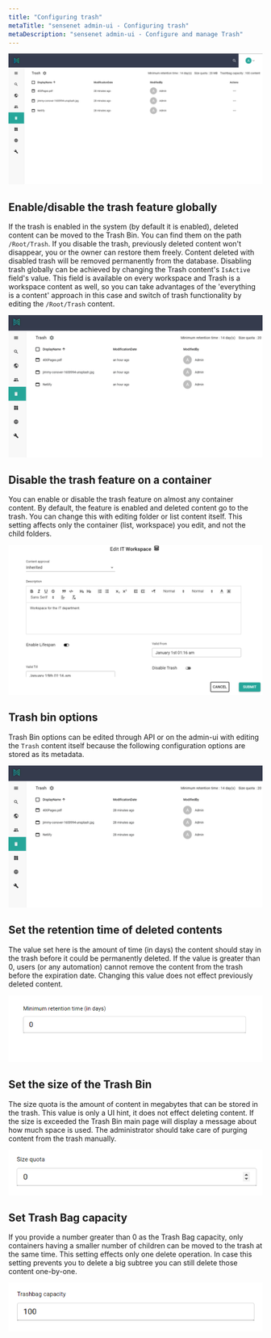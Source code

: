 ```yaml
---
title: "Configuring trash"
metaTitle: "sensenet admin-ui - Configuring trash"
metaDescription: "sensenet admin-ui - Configure and manage Trash"
---
```


![check trash options](../img/trash_options.png)

## Enable/disable the trash feature globally

If the trash is enabled in the system (by default it is enabled), deleted content can be moved to the Trash Bin. You can find them on the path `/Root/Trash`.
If you disable the trash, previously deleted content won't disappear, you or the owner can restore them freely. Content deleted with disabled trash will be removed permanently from the database.
Disabling trash globally can be achieved by changing the Trash content's `IsActive` field's value. This field is available on every workspace and Trash is a workspace content as well, so you can take advantages of the 'everything is a content' approach in this case and switch of trash functionality by editing the `/Root/Trash` content.

![disable trash globally](../img/disable_trash_globally.gif)

## Disable the trash feature on a container

You can enable or disable the trash feature on almost any container content. By default, the feature is enabled and deleted content go to the trash. You can change this with editing folder or list content itself. This setting affects only the container (list, workspace) you edit, and not the child folders.

![disable trash](../img/disable_trash.png)

## Trash bin options
Trash Bin options can be edited through API or on the admin-ui with editing the `Trash` content itself because the following configuration options are stored as its metadata.

![edit trash options](../img/edit_trash_options.gif)

## Set the retention time of deleted contents
The value set here is the amount of time (in days) the content should stay in the trash before it could be permanently deleted. If the value is greater than 0, users (or any automation) cannot remove the content from the trash before the expiration date. Changing this value does not effect previously deleted content.

![set retention time](../img/set_retention_time.png)

## Set the size of the Trash Bin
The size quota is the amount of content in megabytes that can be stored in the trash. This value is only a UI hint, it does not effect deleting content. If the size is exceeded the Trash Bin main page will display a message about how much space is used. The administrator should take care of purging content from the trash manually.

![set size quota](../img/size_quota.png)

## Set Trash Bag capacity
If you provide a number greater than 0 as the Trash Bag capacity, only containers having a smaller number of children can be moved to the trash at the same time. This setting effects only one delete operation. In case this setting prevents you to delete a big subtree you can still delete those content one-by-one.

![set trash bag capacity](../img/set_trash_bag_capacity.png)
